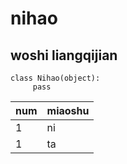 # nihao
## woshi liangqijian

```
class Nihao(object):
     pass
```

|num|miaoshu|
|-|-|
|1|ni|
|1|ta|

